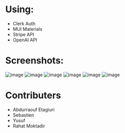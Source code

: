 # Using: 
- Clerk Auth
- MUI Materials
- Stripe API
- OpenAI API

# Screenshots:

![image](https://github.com/user-attachments/assets/5957dcff-b9b1-4910-b9a7-67431f83475d)
![image](https://github.com/user-attachments/assets/713a6994-28c9-4f09-b220-d08ec2a04fe6)
![image](https://github.com/user-attachments/assets/d1537897-89ef-4828-bc41-3b267d51b6f4)
![image](https://github.com/user-attachments/assets/e4f36d62-55f8-4d9c-9c8d-24ab01112ea1)
![image](https://github.com/user-attachments/assets/d061f7ae-fbc0-4ac6-9097-d8a953b1f6aa)
![image](https://github.com/user-attachments/assets/8192685a-f95f-4c52-a20f-b64066ce270e)

# Contributers
- Abdurraouf Etagiuri
- Sebastien
- Yusuf
- Rahat Moktadir 
